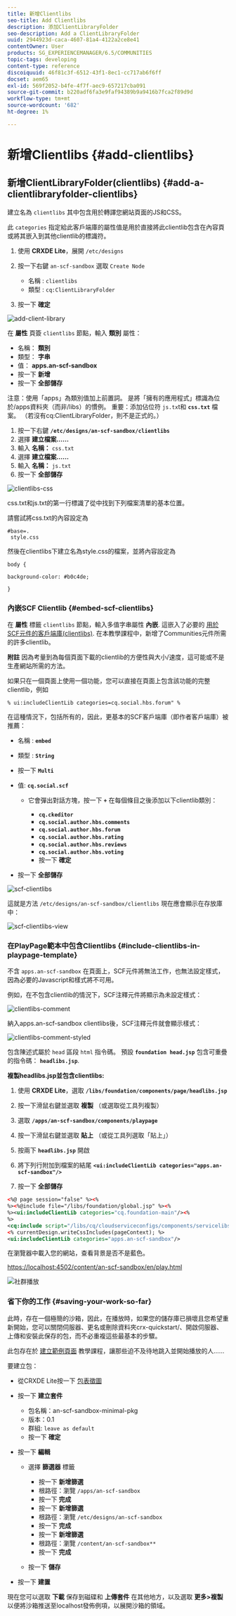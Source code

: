 ```yaml
---
title: 新增Clientlibs
seo-title: Add Clientlibs
description: 添加ClientLibraryFolder
seo-description: Add a ClientLibraryFolder
uuid: 2944923d-caca-4607-81a4-4122a2ce8e41
contentOwner: User
products: SG_EXPERIENCEMANAGER/6.5/COMMUNITIES
topic-tags: developing
content-type: reference
discoiquuid: 46f81c3f-6512-43f1-8ec1-cc717ab6f6ff
docset: aem65
exl-id: 569f2052-b4fe-4f7f-aec9-657217cba091
source-git-commit: b220adf6fa3e9faf94389b9a9416b7fca2f89d9d
workflow-type: tm+mt
source-wordcount: '682'
ht-degree: 1%

---
```


# 新增Clientlibs {#add-clientlibs}

## 新增ClientLibraryFolder(clientlibs) {#add-a-clientlibraryfolder-clientlibs}

建立名為 `clientlibs` 其中包含用於轉譯您網站頁面的JS和CSS。

此 `categories` 指定給此客戶端庫的屬性值是用於直接將此clientlib包含在內容頁或將其嵌入到其他clientlib的標識符。

1. 使用 **CRXDE Lite**，展開 `/etc/designs`

1. 按一下右鍵 `an-scf-sandbox` 選取 `Create Node`

   * 名稱 : `clientlibs`
   * 類型 : `cq:ClientLibraryFolder`

1. 按一下 **確定**

![add-client-library](assets/add-client-library.png)

在 **屬性** 頁簽 `clientlibs` 節點，輸入 **類別** 屬性：

* 名稱： **類別**
* 類型： **字串**
* 值： **apps.an-scf-sandbox**
* 按一下 **新增**
* 按一下 **全部儲存**

注意：使用「apps」為類別值加上前置詞。 是將「擁有的應用程式」標識為位於/apps資料夾（而非/libs）的慣例。  重要：添加佔位符 `js.tx`t和 **`css.txt`** 檔案。 （若沒有cq:ClientLibraryFolder，則不是正式的。）

1. 按一下右鍵 **`/etc/designs/an-scf-sandbox/clientlibs`**
1. 選擇 **建立檔案……**
1. 輸入 **名稱：** `css.txt`
1. 選擇 **建立檔案……**
1. 輸入 **名稱：** `js.txt`
1. 按一下 **全部儲存**

![clientlibs-css](assets/clientlibs-css.png)

css.txt和js.txt的第一行標識了從中找到下列檔案清單的基本位置。

請嘗試將css.txt的內容設定為

```
#base=.
 style.css
```

然後在clientlibs下建立名為style.css的檔案，並將內容設定為

`body {`

`background-color: #b0c4de;`

`}`

### 內嵌SCF Clientlib {#embed-scf-clientlibs}

在 **屬性** 標籤 `clientlibs` 節點，輸入多值字串屬性 **內嵌**. 這嵌入了必要的 [用於SCF元件的客戶端庫(clientlibs)](/help/communities/client-customize.md#clientlibs-for-scf). 在本教學課程中，新增了Communities元件所需的許多clientlib。

**附註** 因為考量到為每個頁面下載的clientlib的方便性與大小/速度，這可能或不是生產網站所需的方法。

如果只在一個頁面上使用一個功能，您可以直接在頁面上包含該功能的完整clientlib，例如

`% ui:includeClientLib categories=cq.social.hbs.forum" %`

在這種情況下，包括所有的，因此，更基本的SCF客戶端庫（即作者客戶端庫）被推薦：

* 名稱 : **`embed`**
* 類型 : **`String`**
* 按一下 **`Multi`**
* 值: **`cq.social.scf`**

   * 它會彈出對話方塊，按一下 **`+`** 在每個條目之後添加以下clientlib類別：

      * **`cq.ckeditor`**
      * **`cq.social.author.hbs.comments`**
      * **`cq.social.author.hbs.forum`**
      * **`cq.social.author.hbs.rating`**
      * **`cq.social.author.hbs.reviews`**
      * **`cq.social.author.hbs.voting`**
      * 按一下 **確定**

* 按一下 **全部儲存**

![scf-clientlibs](assets/scf-clientlibs.png)

這就是方法 `/etc/designs/an-scf-sandbox/clientlibs` 現在應會顯示在存放庫中：

![scf-clientlibs-view](assets/scf-clientlibs1.png)

### 在PlayPage範本中包含Clientlibs {#include-clientlibs-in-playpage-template}

不含 `apps.an-scf-sandbox` 在頁面上，SCF元件將無法工作，也無法設定樣式，因為必要的Javascript和樣式將不可用。

例如，在不包含clientlib的情況下，SCF注釋元件將顯示為未設定樣式：

![clientlibs-comment](assets/clientlibs-comment.png)

納入apps.an-scf-sandbox clientlibs後，SCF注釋元件就會顯示樣式：

![clientlibs-comment-styled](assets/clientlibs-comment1.png)

包含陳述式屬於 `head` 區段 `html` 指令碼。 預設 **`foundation head.jsp`** 包含可重疊的指令碼： **`headlibs.jsp`**.

**複製headlibs.jsp並包含clientlibs:**

1. 使用 **CRXDE Lite**，選取 **`/libs/foundation/components/page/headlibs.jsp`**

1. 按一下滑鼠右鍵並選取 **複製** （或選取從工具列複製）
1. 選取 **`/apps/an-scf-sandbox/components/playpage`**
1. 按一下滑鼠右鍵並選取 **貼上** （或從工具列選取「貼上」）
1. 按兩下 **`headlibs.jsp`** 開啟
1. 將下列行附加到檔案的結尾
   **`<ui:includeClientLib categories="apps.an-scf-sandbox"/>`**

1. 按一下 **全部儲存**

```xml
<%@ page session="false" %><%
%><%@include file="/libs/foundation/global.jsp" %><%
%><ui:includeClientLib categories="cq.foundation-main"/><%
%>
<cq:include script="/libs/cq/cloudserviceconfigs/components/servicelibs/servicelibs.jsp"/>
<% currentDesign.writeCssIncludes(pageContext); %>
<ui:includeClientLib categories="apps.an-scf-sandbox"/>
```

在瀏覽器中載入您的網站，查看背景是否不是藍色。

[https://localhost:4502/content/an-scf-sandbox/en/play.html](https://localhost:4502/content/an-scf-sandbox/en/play.html)

![社群播放](assets/community-play.png)

### 省下你的工作 {#saving-your-work-so-far}

此時，存在一個極簡的沙箱，因此，在播放時，如果您的儲存庫已損壞且您希望重新開始，您可以關閉伺服器、更名或刪除資料夾crx-quickstart/、開啟伺服器、上傳和安裝此保存的包，而不必重複這些最基本的步驟。

此包存在於 [建立範例頁面](/help/communities/create-sample-page.md) 教學課程，讓那些迫不及待地跳入並開始播放的人……

要建立包：

* 從CRXDE Lite按一下 [包表徵圖](https://localhost:4502/crx/packmgr/)
* 按一下 **建立套件**

   * 包名稱：an-scf-sandbox-minimal-pkg
   * 版本：0.1
   * 群組: `leave as default`
   * 按一下 **確定**

* 按一下 **編輯**

   * 選擇 **篩選器** 標籤

      * 按一下 **新增篩選**
      * 根路徑：瀏覽 `/apps/an-scf-sandbox`
      * 按一下 **完成**
      * 按一下 **新增篩選**
      * 根路徑：瀏覽 `/etc/designs/an-scf-sandbox`
      * 按一下 **完成**
      * 按一下 **新增篩選**
      * 根路徑：瀏覽 `/content/an-scf-sandbox**`
      * 按一下 **完成**
   * 按一下 **儲存**


* 按一下 **建置**

現在您可以選取 **下載** 保存到磁碟和 **上傳套件** 在其他地方，以及選取 **更多>複製** 以便將沙箱推送至localhost發佈例項，以展開沙箱的領域。
